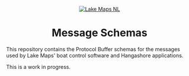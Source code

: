 <p align="center">
    <a href="https://github.com/LakeMaps">
        <img src="https://avatars.githubusercontent.com/u/20632669?s=200" alt="Lake Maps NL" />
    </a>
</p>
<h1 align="center">Message Schemas</h1>

This repository contains the Protocol Buffer schemas for the messages used by Lake Maps' boat control software and Hangashore applications.

This is a work in progress.
